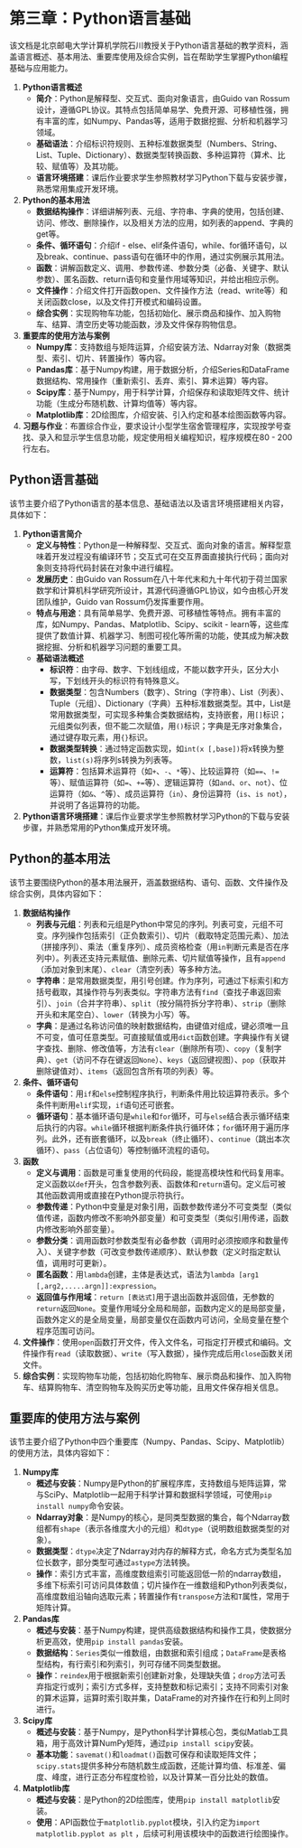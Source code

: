 # 第三章：Python语言基础
该文档是北京邮电大学计算机学院石川教授关于Python语言基础的教学资料，涵盖语言概述、基本用法、重要库使用及综合实例，旨在帮助学生掌握Python编程基础与应用能力。

1. **Python语言概述**
    - **简介**：Python是解释型、交互式、面向对象语言，由Guido van Rossum设计，遵循GPL协议。其特点包括简单易学、免费开源、可移植性强，拥有丰富的库，如Numpy、Pandas等，适用于数据挖掘、分析和机器学习领域。
    - **基础语法**：介绍标识符规则、五种标准数据类型（Numbers、String、List、Tuple、Dictionary）、数据类型转换函数、多种运算符（算术、比较、赋值等）及其功能。
    - **语言环境搭建**：课后作业要求学生参照教材学习Python下载与安装步骤，熟悉常用集成开发环境。
2. **Python的基本用法**
    - **数据结构操作**：详细讲解列表、元组、字符串、字典的使用，包括创建、访问、修改、删除操作，以及相关方法的应用，如列表的append、字典的get等。
    - **条件、循环语句**：介绍if - else、elif条件语句，while、for循环语句，以及break、continue、pass语句在循环中的作用，通过实例展示其用法。
    - **函数**：讲解函数定义、调用、参数传递、参数分类（必备、关键字、默认参数）、匿名函数、return语句和变量作用域等知识，并给出相应示例。
    - **文件操作**：介绍文件打开函数open、文件操作方法（read、write等）和关闭函数close，以及文件打开模式和编码设置。
    - **综合实例**：实现购物车功能，包括初始化、展示商品和操作、加入购物车、结算、清空历史等功能函数，涉及文件保存购物信息。
3. **重要库的使用方法与案例**
    - **Numpy库**：支持数组与矩阵运算，介绍安装方法、Ndarray对象（数据类型、索引、切片、转置操作）等内容。
    - **Pandas库**：基于Numpy构建，用于数据分析，介绍Series和DataFrame数据结构、常用操作（重新索引、丢弃、索引、算术运算）等内容。
    - **Scipy库**：基于Numpy，用于科学计算，介绍保存和读取矩阵文件、统计功能（生成分布随机数、计算均值等）等内容。
    - **Matplotlib库**：2D绘图库，介绍安装、引入约定和基本绘图函数等内容。
4. **习题与作业**：布置综合作业，要求设计小型学生宿舍管理程序，实现按学号查找、录入和显示学生信息功能，规定使用相关编程知识，程序规模在80 - 200行左右。 

## Python语言基础
该节主要介绍了Python语言的基本信息、基础语法以及语言环境搭建相关内容，具体如下：

1. **Python语言简介**
    - **定义与特性**：Python是一种解释型、交互式、面向对象的语言。解释型意味着开发过程没有编译环节；交互式可在交互界面直接执行代码；面向对象则支持将代码封装在对象中进行编程。
    - **发展历史**：由Guido van Rossum在八十年代末和九十年代初于荷兰国家数学和计算机科学研究所设计，其源代码遵循GPL协议，如今由核心开发团队维护，Guido van Rossum仍发挥重要作用。
    - **特点与用途**：具有简单易学、免费开源、可移植性等特点。拥有丰富的库，如Numpy、Pandas、Matplotlib、Scipy、scikit - learn等，这些库提供了数值计算、机器学习、制图可视化等所需的功能，使其成为解决数据挖掘、分析和机器学习问题的重要工具。
    - **基础语法概述**
        - **标识符**：由字母、数字、下划线组成，不能以数字开头，区分大小写，下划线开头的标识符有特殊意义。
        - **数据类型**：包含Numbers（数字）、String（字符串）、List（列表）、Tuple（元组）、Dictionary（字典）五种标准数据类型。其中，List是常用数据类型，可实现多种集合类数据结构，支持嵌套，用`[]`标识；元组类似列表，但不能二次赋值，用`()`标识；字典是无序对象集合，通过键存取元素，用`{}`标识。
        - **数据类型转换**：通过特定函数实现，如`int(x [,base])`将x转换为整数，`list(s)`将序列s转换为列表等。
        - **运算符**：包括算术运算符（如`+`、`-`、`*`等）、比较运算符（如`==`、`!=`等）、赋值运算符（如`=`、`+=`等）、逻辑运算符（如`and`、`or`、`not`）、位运算符（如`&`、`^`等）、成员运算符（`in`）、身份运算符（`is`、`is not`），并说明了各运算符的功能。
2. **Python语言环境搭建**：课后作业要求学生参照教材学习Python的下载与安装步骤，并熟悉常用的Python集成开发环境。 

## Python的基本用法
该节主要围绕Python的基本用法展开，涵盖数据结构、语句、函数、文件操作及综合实例，具体内容如下：

1. **数据结构操作**
    - **列表与元组**：列表和元组是Python中常见的序列。列表可变，元组不可变。序列操作包括索引（正负数索引）、切片（截取特定范围元素）、加法（拼接序列）、乘法（重复序列）、成员资格检查（用`in`判断元素是否在序列中）。列表还支持元素赋值、删除元素、切片赋值等操作，且有`append`（添加对象到末尾）、`clear`（清空列表）等多种方法。
    - **字符串**：是常用数据类型，用引号创建。作为序列，可通过下标索引和方括号截取，其操作符与列表类似。字符串方法有`find`（查找子串返回索引）、`join`（合并字符串）、`split`（按分隔符拆分字符串）、`strip`（删除开头和末尾空白）、`lower`（转换为小写）等。
    - **字典**：是通过名称访问值的映射数据结构，由键值对组成，键必须唯一且不可变，值可任意类型。可直接赋值或用`dict`函数创建。字典操作有关键字查找、删除、修改值等，方法有`clear`（删除所有项）、`copy`（复制字典）、`get`（访问不存在键返回`None`）、`keys`（返回键视图）、`pop`（获取并删除键值对）、`items`（返回包含所有项的列表）等。
2. **条件、循环语句**
    - **条件语句**：用`if`和`else`控制程序执行，判断条件用比较运算符表示。多个条件判断用`elif`实现，`if`语句还可嵌套。
    - **循环语句**：基本循环语句是`while`和`for`循环，可与`else`结合表示循环结束后执行的内容。`while`循环根据判断条件执行循环体；`for`循环用于遍历序列。此外，还有嵌套循环，以及`break`（终止循环）、`continue`（跳出本次循环）、`pass`（占位语句）等控制循环流程的语句。
3. **函数**
    - **定义与调用**：函数是可重复使用的代码段，能提高模块性和代码复用率。定义函数以`def`开头，包含参数列表、函数体和`return`语句。定义后可被其他函数调用或直接在Python提示符执行。
    - **参数传递**：Python中变量是对象引用，函数参数传递分不可变类型（类似值传递，函数内修改不影响外部变量）和可变类型（类似引用传递，函数内修改影响外部变量）。
    - **参数分类**：调用函数时参数类型有必备参数（调用时必须按顺序和数量传入）、关键字参数（可改变参数传递顺序）、默认参数（定义时指定默认值，调用时可更新）。
    - **匿名函数**：用`lambda`创建，主体是表达式，语法为`lambda [arg1 [,arg2,.....argn]]:expression`。
    - **返回值与作用域**：`return [表达式]`用于退出函数并返回值，无参数的`return`返回`None`。变量作用域分全局和局部，函数内定义的是局部变量，函数外定义的是全局变量，局部变量仅在函数内可访问，全局变量在整个程序范围可访问。
4. **文件操作**：使用`open`函数打开文件，传入文件名，可指定打开模式和编码。文件操作有`read`（读取数据）、`write`（写入数据），操作完成后用`close`函数关闭文件。
5. **综合实例**：实现购物车功能，包括初始化购物车、展示商品和操作、加入购物车、结算购物车、清空购物车及购买历史等功能，且用文件保存相关信息。 

## 重要库的使用方法与案例
该节主要介绍了Python中四个重要库（Numpy、Pandas、Scipy、Matplotlib）的使用方法，具体内容如下：

1. **Numpy库**
    - **概述与安装**：Numpy是Python的扩展程序库，支持数组与矩阵运算，常与SciPy、Matplotlib一起用于科学计算和数据科学领域，可使用`pip install numpy`命令安装。
    - **Ndarray对象**：是Numpy的核心，是同类型数据的集合，每个Ndarray数组都有`shape`（表示各维度大小的元组）和`dtype`（说明数组数据类型的对象）。
    - **数据类型**：`dtype`决定了Ndarray对内存的解释方式，命名方式为类型名加位长数字，部分类型可通过`astype`方法转换。
    - **操作**：索引方式丰富，高维度数组索引可能返回低一阶的ndarray数组，多维下标索引可访问具体数值；切片操作在一维数组和Python列表类似，高维度数组沿轴向选取元素；转置操作有`transpose`方法和`T`属性，常用于矩阵计算。
2. **Pandas库**
    - **概述与安装**：基于Numpy构建，提供高级数据结构和操作工具，使数据分析更高效，使用`pip install pandas`安装。
    - **数据结构**：`Series`类似一维数组，由数据和索引组成；`DataFrame`是表格型结构，有行索引和列索引，列可存储不同类型数据。
    - **操作**：`reindex`用于根据新索引创建新对象，处理缺失值；`drop`方法可丢弃指定行或列；索引方式多样，支持整数和标记索引；支持不同索引对象的算术运算，运算时索引取并集，DataFrame的对齐操作在行和列上同时进行。
3. **Scipy库**
    - **概述与安装**：基于Numpy，是Python科学计算核心包，类似Matlab工具箱，用于高效计算NumPy矩阵，通过`pip install scipy`安装。
    - **基本功能**：`savemat()`和`loadmat()`函数可保存和读取矩阵文件；`scipy.stats`提供多种分布随机数生成函数，还能计算均值、标准差、偏度、峰度，进行正态分布程度检验，以及计算某一百分比处的数值。
4. **Matplotlib库**
    - **概述与安装**：是Python的2D绘图库，使用`pip install matplotlib`安装。
    - **使用**：API函数位于`matplotlib.pyplot`模块，引入约定为`import matplotlib.pyplot as plt` ，后续可利用该模块中的函数进行绘图操作。 
